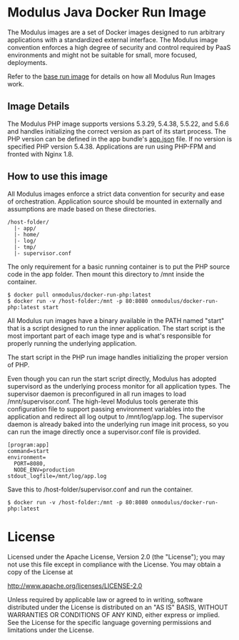 # Modulus Java Docker Run Image
The Modulus images are a set of Docker images designed to run arbitrary applications with a standardized external interface. The Modulus image convention enforces a high degree of security and control required by PaaS environments and might not be suitable for small, more focused, deployments.

Refer to the [base run image](https://github.com/onmodulus/docker-run-base) for details on how all Modulus Run Images work.

## Image Details
The Modulus PHP image supports versions 5.3.29, 5.4.38, 5.5.22, and 5.6.6 and handles initializing the correct version as part of its start process. The PHP version can be defined in the app bundle's [app.json](http://help.modulus.io/customer/portal/articles/1967537-app-json-specification) file. If no version is specified PHP version 5.4.38. Applications are run using PHP-FPM and fronted with Nginx 1.8.

## How to use this image
All Modulus images enforce a strict data convention for security and ease of orchestration. Application source should be mounted in externally and assumptions are made based on these directories.

``` text
/host-folder/
  |- app/
  |- home/
  |- log/
  |- tmp/
  |- supervisor.conf
```

The only requirement for a basic running container is to put the PHP source code in the app folder. Then mount this directory to /mnt inside the container.

``` text
$ docker pull onmodulus/docker-run-php:latest
$ docker run -v /host-folder:/mnt -p 80:8080 onmodulus/docker-run-php:latest start
```

All Modulus run images have a binary available in the PATH named "start" that is a script designed to run the inner application. The start script is the most important part of each image type and is what's responsible for properly running the underlying application.

The start script in the PHP run image handles initializing the proper version of PHP.

Even though you can run the start script directly, Modulus has adopted supervisord as the underlying process monitor for all application types. The supervisor daemon is preconfigured in all run images to load /mnt/supervisor.conf. The high-level Modulus tools generate this configuration file to support passing environment variables into the application and redirect all log output to /mnt/log/app.log. The supervisor daemon is already baked into the underlying run image init process, so you can run the image directly once a supervisor.conf file is provided.

```text
[program:app]
command=start
environment=
  PORT=8080,
  NODE_ENV=production
stdout_logfile=/mnt/log/app.log
```

Save this to /host-folder/supervisor.conf and run the container.

``` text
$ docker run -v /host-folder:/mnt -p 80:8080 onmodulus/docker-run-php:latest
```

# License
Licensed under the Apache License, Version 2.0 (the "License"); you may not use this file except in compliance with the License. You may obtain a copy of the License at

http://www.apache.org/licenses/LICENSE-2.0

Unless required by applicable law or agreed to in writing, software distributed under the License is distributed on an "AS IS" BASIS, WITHOUT WARRANTIES OR CONDITIONS OF ANY KIND, either express or implied. See the License for the specific language governing permissions and limitations under the License.

